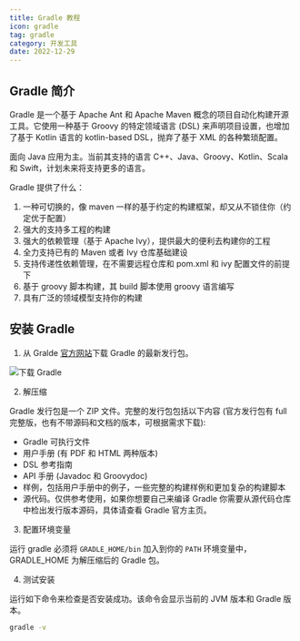 ```yaml
---
title: Gradle 教程
icon: gradle
tag: gradle
category: 开发工具
date: 2022-12-29
---
```


## Gradle 简介

Gradle 是一个基于 Apache Ant 和 Apache Maven 概念的项目自动化构建开源工具。它使用一种基于 Groovy 的特定领域语言 (DSL) 来声明项目设置，也增加了基于 Kotlin 语言的 kotlin-based DSL，抛弃了基于 XML 的各种繁琐配置。

面向 Java 应用为主。当前其支持的语言 C++、Java、Groovy、Kotlin、Scala 和 Swift，计划未来将支持更多的语言。

Gradle 提供了什么：

1. 一种可切换的，像 maven 一样的基于约定的构建框架，却又从不锁住你（约定优于配置）
2. 强大的支持多工程的构建
3. 强大的依赖管理（基于 Apache Ivy），提供最大的便利去构建你的工程
4. 全力支持已有的 Maven 或者 Ivy 仓库基础建设
5. 支持传递性依赖管理，在不需要远程仓库和 pom.xml 和 ivy 配置文件的前提下
6. 基于 groovy 脚本构建，其 build 脚本使用 groovy 语言编写
7. 具有广泛的领域模型支持你的构建

## 安装 Gradle

1. 从 Gralde [官方网站](https://gradle.org/releases/)下载 Gradle 的最新发行包。

![下载 Gradle](https://cdn.staticaly.com/gh/AlexChen68/OSS@master/blog/devops/gradle_download.png)

2. 解压缩

Gradle 发行包是一个 ZIP 文件。完整的发行包包括以下内容 (官方发行包有 full 完整版，也有不带源码和文档的版本，可根据需求下载):

- Gradle 可执行文件
- 用户手册 (有 PDF 和 HTML 两种版本)
- DSL 参考指南
- API 手册 (Javadoc 和 Groovydoc)
- 样例，包括用户手册中的例子，一些完整的构建样例和更加复杂的构建脚本
- 源代码。仅供参考使用，如果你想要自己来编译 Gradle 你需要从源代码仓库中检出发行版本源码，具体请查看 Gradle 官方主页。

3. 配置环境变量

运行 gradle 必须将​ `GRADLE_HOME/bin` ​加入到你的 `PATH` 环境变量中，GRADLE_HOME 为解压缩后的 Gradle 包。

4. 测试安装

运行如下命令来检查是否安装成功。该命令会显示当前的 JVM 版本和 Gradle 版本。

```bash
gradle -v 
```
